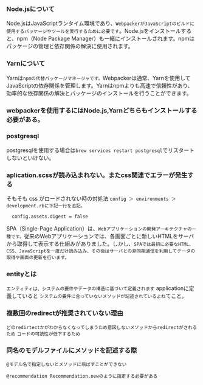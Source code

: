 ### Node.jsについて
 Node.jsはJavaScriptランタイム環境であり、`WebpackerがJavaScriptのビルドに使用するパッケージやツールを実行するために必要です`。Node.jsをインストールすると、npm（Node Package Manager）も一緒にインストールされます。npmはパッケージの管理と依存関係の解決に使用されます。
 
 
### Yarnについて


Yarnは`npmの代替パッケージマネージャです。`Webpackerは通常、Yarnを使用してJavaScriptの依存関係を管理します。Yarnはnpmよりも高速で信頼性があり、効率的な依存関係の解決とパッケージのインストールを行うことができます。


### webpackerを使用するにはNode.js,Yarnどちらもインストールする必要がある。

### postgresql
postgresqlを使用する場合は`brew services restart postgresql`でリスタートしないといけない。



### aplication.scssが読み込まれない。またcss関連でエラーが発生する

そもそも css がロードされない時の対処法
`config ＞ environments ＞ development.rbに下記一行を追記。`

```
  config.assets.digest = false
```


SPA（Single-Page Application）は、`Webアプリケーションの開発アーキテクチャの一種です。`従来のWebアプリケーションでは、各画面ごとに新しいHTMLをサーバから取得して表示する仕組みがありました。しかし、`SPAでは最初に必要なHTML、CSS、JavaScriptを一度だけ読み込み、その後はサーバとの非同期通信を利用してデータの取得や画面の更新を行います。`


### entityとは
`エンティティは、システムの要件やデータの構造に基づいて定義されます`
applicationに定義していると
`システムの要件に合っていないメソッドが記述されているよね`てこと。


### 複数回のredirectが推奨されていない理由

`どのredirtectかがわからなくなってしまうため意図しないメソッドからredirectがされるため`
`コードの可読性が低下するため`

### 同名のモデルファイルにメソッドを記述する際
`@モデル名で指定しないとメソッドに飛ばすことができない`
```
@recommendation Recommendation.newのように指定する必要がある
```


